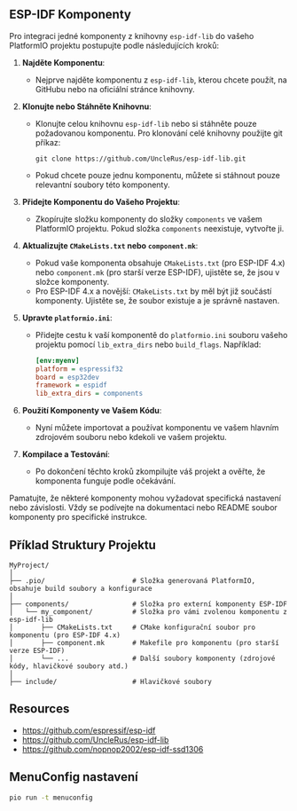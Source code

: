 ## ESP-IDF Komponenty

Pro integraci jedné komponenty z knihovny `esp-idf-lib` do vašeho PlatformIO projektu postupujte podle následujících kroků:

1. **Najděte Komponentu**:
    - Nejprve najděte komponentu z `esp-idf-lib`, kterou chcete použít, na GitHubu nebo na oficiální stránce knihovny.

2. **Klonujte nebo Stáhněte Knihovnu**:
    - Klonujte celou knihovnu `esp-idf-lib` nebo si stáhněte pouze požadovanou komponentu. Pro klonování celé knihovny použijte git příkaz:
      ```
      git clone https://github.com/UncleRus/esp-idf-lib.git
      ```
    - Pokud chcete pouze jednu komponentu, můžete si stáhnout pouze relevantní soubory této komponenty.

3. **Přidejte Komponentu do Vašeho Projektu**:
    - Zkopírujte složku komponenty do složky `components` ve vašem PlatformIO projektu. Pokud složka `components` neexistuje, vytvořte ji.

4. **Aktualizujte `CMakeLists.txt` nebo `component.mk`**:
    - Pokud vaše komponenta obsahuje `CMakeLists.txt` (pro ESP-IDF 4.x) nebo `component.mk` (pro starší verze ESP-IDF), ujistěte se, že jsou v složce komponenty.
    - Pro ESP-IDF 4.x a novější: `CMakeLists.txt` by měl být již součástí komponenty. Ujistěte se, že soubor existuje a je správně nastaven.

5. **Upravte `platformio.ini`**:
    - Přidejte cestu k vaší komponentě do `platformio.ini` souboru vašeho projektu pomocí `lib_extra_dirs` nebo `build_flags`. Například:
      ```ini
      [env:myenv]
      platform = espressif32
      board = esp32dev
      framework = espidf
      lib_extra_dirs = components
      ```

6. **Použití Komponenty ve Vašem Kódu**:
    - Nyní můžete importovat a používat komponentu ve vašem hlavním zdrojovém souboru nebo kdekoli ve vašem projektu.

7. **Kompilace a Testování**:
    - Po dokončení těchto kroků zkompilujte váš projekt a ověřte, že komponenta funguje podle očekávání.

Pamatujte, že některé komponenty mohou vyžadovat specifická nastavení nebo závislosti. Vždy se podívejte na dokumentaci nebo README soubor komponenty pro specifické instrukce.

## Příklad Struktury Projektu
```
MyProject/
│
├── .pio/                      # Složka generovaná PlatformIO, obsahuje build soubory a konfigurace
│
├── components/                # Složka pro externí komponenty ESP-IDF
│   └── my_component/          # Složka pro vámi zvolenou komponentu z esp-idf-lib
│       ├── CMakeLists.txt     # CMake konfigurační soubor pro komponentu (pro ESP-IDF 4.x)
│       ├── component.mk       # Makefile pro komponentu (pro starší verze ESP-IDF)
│       └── ...                # Další soubory komponenty (zdrojové kódy, hlavičkové soubory atd.)
│
├── include/                   # Hlavičkové soubory
```

## Resources
- https://github.com/espressif/esp-idf
- https://github.com/UncleRus/esp-idf-lib
- https://github.com/nopnop2002/esp-idf-ssd1306

## MenuConfig nastavení
```sh
pio run -t menuconfig
```
